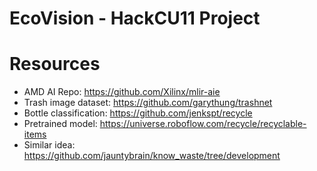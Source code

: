 # EcoVision - HackCU11 Project

# Resources
- AMD AI Repo: https://github.com/Xilinx/mlir-aie
- Trash image dataset: https://github.com/garythung/trashnet
- Bottle classification: https://github.com/jenkspt/recycle
- Pretrained model: https://universe.roboflow.com/recycle/recyclable-items
- Similar idea: https://github.com/jauntybrain/know_waste/tree/development
